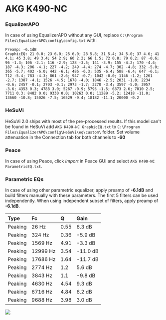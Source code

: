 # AKG K490-NC

### EqualizerAPO
In case of using EqualizerAPO without any GUI, replace `C:\Program Files\EqualizerAPO\config\config.txt`
with:
```
Preamp: -6.1dB
GraphicEQ: 21 0.0; 23 6.0; 25 6.0; 28 5.8; 31 5.4; 34 5.0; 37 4.6; 41 4.1; 45 3.8; 49 3.4; 54 2.9; 60 2.2; 66 1.5; 72 0.8; 79 0.2; 87 -0.6; 96 -1.3; 106 -2.1; 116 -2.9; 128 -3.5; 141 -3.9; 155 -4.2; 170 -4.4; 187 -4.3; 206 -4.1; 227 -4.2; 249 -4.4; 274 -4.7; 302 -4.8; 332 -5.0; 365 -5.7; 402 -6.0; 442 -6.1; 486 -6.3; 535 -6.4; 588 -6.4; 647 -6.1; 712 -5.4; 783 -4.3; 861 -2.6; 947 -0.7; 1042 -0.0; 1146 -1.2; 1261 -2.7; 1387 -4.1; 1526 -4.5; 1678 -4.0; 1846 -2.5; 2031 -1.0; 2234 -0.6; 2457 -0.1; 2703 -0.1; 2973 -1.7; 3270 -3.4; 3597 -5.0; 3957 -3.6; 4353 0.3; 4788 3.0; 5267 -0.9; 5793 -1.5; 6373 2.6; 7010 2.5; 7711 0.3; 8482 0.0; 9330 0.0; 10263 0.0; 11289 -5.2; 12418 -11.0; 13660 -10.8; 15026 -7.5; 16529 -9.4; 18182 -11.1; 20000 -0.2
```

### HeSuVi
HeSuVi 2.0 ships with most of the pre-processed results. If this model can't be found in HeSuVi add
`AKG K490-NC GraphicEQ.txt` to `C:\Program Files\EqualizerAPO\config\HeSuVi\eq\custom\` folder.
Set volume attenuation in the Connection tab for both channels to **-60**

### Peace
In case of using Peace, click *Import* in Peace GUI and select `AKG K490-NC ParametricEQ.txt`.

### Parametric EQs
In case of using other parametric equalizer, apply preamp of **-6.1dB** and build filters manually
with these parameters. The first 5 filters can be used independently.
When using independent subset of filters, apply preamp of **-6.1dB**.

| Type    | Fc       |    Q | Gain     |
|:--------|:---------|:-----|:---------|
| Peaking | 26 Hz    | 0.55 | 6.3 dB   |
| Peaking | 324 Hz   | 0.36 | -5.9 dB  |
| Peaking | 1569 Hz  | 4.91 | -3.3 dB  |
| Peaking | 12999 Hz | 3.54 | -11.0 dB |
| Peaking | 17686 Hz | 1.64 | -11.7 dB |
| Peaking | 2774 Hz  | 1.2  | 5.6 dB   |
| Peaking | 3843 Hz  | 1.1  | -9.8 dB  |
| Peaking | 4630 Hz  | 4.54 | 9.3 dB   |
| Peaking | 6716 Hz  | 4.84 | 6.2 dB   |
| Peaking | 9688 Hz  | 3.98 | 3.0 dB   |

![](https://raw.githubusercontent.com/jaakkopasanen/AutoEq/master/results/rtings/avg/AKG%20K490-NC/AKG%20K490-NC.png)